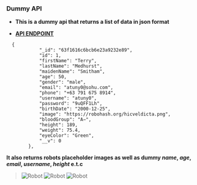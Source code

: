 ### Dummy API

* **This is a dummy api that returns a list of data in json format**

* **[API ENDPOINT](https://dummy-api-e7yq.onrender.com/api/v1/app)**

```
  {
            "_id": "63f1616c6bcb6e23a9232e89",
            "id": 1,
            "firstName": "Terry",
            "lastName": "Medhurst",
            "maidenName": "Smitham",
            "age": 50,
            "gender": "male",
            "email": "atuny0@sohu.com",
            "phone": "+63 791 675 8914",
            "username": "atuny0",
            "password": "9uQFF1Lh",
            "birthDate": "2000-12-25",
            "image": "https://robohash.org/hicveldicta.png",
            "bloodGroup": "A−",
            "height": 189,
            "weight": 75.4,
            "eyeColor": "Green",
            "__v": 0
        },
```

**It also returns robots placeholder images as well as dummy _name_, _age_, _email_, _username_, _height_ e.t.c**

> ![Robot](https://robohash.org/hicveldicta.png)
  ![Robot](https://robohash.org/adverovelit.png)
  ![Robot](https://robohash.org/laboriosamfacilisrem.png)